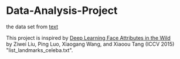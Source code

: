 # Data-Analysis-Project

the data set from [text](https://mmlab.ie.cuhk.edu.hk/projects/CelebA.html)


This project is inspired by [Deep Learning Face Attributes in the Wild](https://openaccess.thecvf.com/content_iccv_2015/html/Liu_Deep_Learning_Face_ICCV_2015_paper.html)  
by Ziwei Liu, Ping Luo, Xiaogang Wang, and Xiaoou Tang (ICCV 2015) "list_landmarks_celeba.txt".